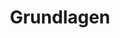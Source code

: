 ---
layout: redirect.njk
permalink: false
hideInSitemap: true
tags: level1
key: foundation_de
title: Grundlagen
alternativetitle: Die SBB Gestaltungsgrundlagen.
redirect: /de/foundation/assets/icons/
parent: de
order: 2
---